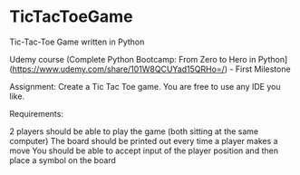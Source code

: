 # TicTacToeGame
Tic-Tac-Toe Game written in Python


Udemy course (Complete Python Bootcamp: From Zero to Hero in Python](https://www.udemy.com/share/101W8QCUYad15QRHo=/) - First Milestone

Assignment: Create a Tic Tac Toe game. You are free to use any IDE you like.

Requirements:

2 players should be able to play the game (both sitting at the same computer)
The board should be printed out every time a player makes a move
You should be able to accept input of the player position and then place a symbol on the board
